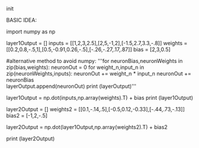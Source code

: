 init

BASIC IDEA:

import numpy as np

layer1Output = []
inputs = [[1,2,3,2.5],[2,5,-1,2],[-1.5,2.7,3.3,-.8]]
weights = [[0.2,0.8,-.5,1],[0.5,-0.91,0.26,-.5],[-.26,-.27,.17,.87]]
bias = [2,3,0.5]

#alternative method to avoid numpy:
'''for neuronBias,neuronWeights in zip(bias,weights):
neuronOut = 0
for weight_n,input_n in zip(neuronWeights,inputs):
neuronOut += weight_n \* input_n
neuronOut += neuronBias  
 layerOutput.append(neuronOut)
print (layerOutput)'''

layer1Output = np.dot(inputs,np.array(weights).T) + bias
print (layer1Output)

layer2Output = []
weights2 = [[0.1,-.14,.5],[-0.5,0.12,-0.33],[-.44,.73,-.13]]
bias2 = [-1,2,-.5]

layer2Output = np.dot(layer1Output,np.array(weights2).T) + bias2

print (layer2Output)
